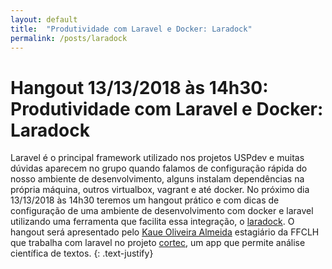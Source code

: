 ```yaml
---
layout: default
title:  "Produtividade com Laravel e Docker: Laradock"
permalink: /posts/laradock
---
```

<h1>Hangout 13/13/2018 às 14h30: Produtividade com Laravel e Docker: Laradock </h1>

Laravel é o principal framework utilizado nos projetos USPdev e muitas
dúvidas aparecem no grupo quando falamos de configuração rápida do nosso
ambiente de desenvolvimento, alguns instalam dependências na própria máquina,
outros virtualbox, vagrant e até docker. No próximo dia 13/13/2018 às 14h30 teremos 
um hangout prático e com dicas de configuração de uma ambiente de desenvolvimento
com docker e laravel utilizando uma ferramenta que facilita essa integração, o
[laradock](https://laradock.io/).
O hangout será apresentado pelo [Kaue Oliveira Almeida](https://github.com/Euak)
estagiário da FFCLH que trabalha com laravel no projeto [cortec](https://github.com/fflch/cortec),
um app que permite análise científica de textos.
{: .text-justify}
